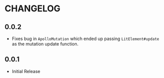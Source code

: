 # CHANGELOG

## 0.0.2
- Fixes bug in `ApolloMutation` which ended up passing `LitElement#update` as the mutation update function.

## 0.0.1
- Initial Release
